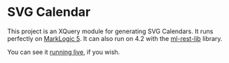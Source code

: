 # SVG Calendar

This project is an XQuery module for generating SVG Calendars. It runs
perfectly on [MarkLogic 5](http://www.marklogic.com/). It can also run
on 4.2 with the
[ml-rest-lib](https://github.com/marklogic/ml-rest-lib) library.

You can see it
[running live](http://svgcal.marklogic.com/), if you wish.


